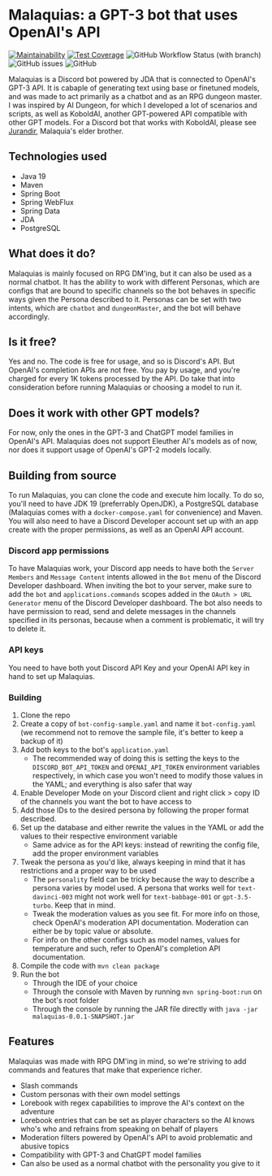 # Malaquias: a GPT-3 bot that uses OpenAI's API
[![Maintainability](https://api.codeclimate.com/v1/badges/9c5b99e778dc1b68830a/maintainability)](https://codeclimate.com/github/thaalesalves/malaquias/maintainability) [![Test Coverage](https://api.codeclimate.com/v1/badges/9c5b99e778dc1b68830a/test_coverage)](https://codeclimate.com/github/thaalesalves/malaquias/test_coverage) ![GitHub Workflow Status (with branch)](https://img.shields.io/github/actions/workflow/status/thaalesalves/malaquias/maven-workflow.yaml?branch=master) ![GitHub issues](https://img.shields.io/github/issues/thaalesalves/malaquias) ![GitHub](https://img.shields.io/github/license/thaalesalves/malaquias)

Malaquias is a Discord bot powered by JDA that is connected to OpenAI's GPT-3 API. It is cabaple of generating text using base or finetuned models, and was made to act primarily as a chatbot and as an RPG dungeon master. I was inspired by AI Dungeon, for which I developed a lot of scenarios and scripts, as well as KoboldAI, another GPT-powered API compatible with other GPT models. For a Discord bot that works with KoboldAI, please see [Jurandir](https://github.com/thaalesalves/jurandir.git), Malaquia's elder brother.

## Technologies used
* Java 19
* Maven
* Spring Boot
* Spring WebFlux
* Spring Data
* JDA
* PostgreSQL

## What does it do?
Malaquias is mainly focused on RPG DM'ing, but it can also be used as a normal chatbot. It has the ability to work with different Personas, which are configs that are bound to specific channels so the bot behaves in specific ways given the Persona described to it. Personas can be set with two intents, which are `chatbot` and `dungeonMaster`, and the bot will behave accordingly.

## Is it free?
Yes and no. The code is free for usage, and so is Discord's API. But OpenAI's completion APIs are not free. You pay by usage, and you're charged for every 1K tokens processed by the API. Do take that into consideration before running Malaquias or choosing a model to run it.

## Does it work with other GPT models?
For now, only the ones in the GPT-3 and ChatGPT model families in OpenAI's API. Malaquias does not support Eleuther AI's models as of now, nor does it support usage of OpenAI's GPT-2 models locally.

## Building from source
To run Malaquias, you can clone the code and execute him locally. To do so, you'll need to have JDK 19 (preferrably OpenJDK), a PostgreSQL database (Malaquias comes with a `docker-compose.yaml` for convenience) and Maven. You will also need to have a Discord Developer account set up with an app create with the proper permissions, as well as an OpenAI API account.

### Discord app permissions
To have Malaquias work, your Discord app needs to have both the `Server Members` and `Message Content` intents allowed in the `Bot` menu of the Discord Developer dashboard. When inviting the bot to your server, make sure to add the `bot` and `applications.commands` scopes added in the `OAuth > URL Generator` menu of the Discord Developer dashboard. The bot also needs to have permission to read, send and delete messages in the channels specified in its personas, because when a comment is problematic, it will try to delete it.

### API keys
You need to have both yout Discord API Key and your OpenAI API key in hand to set up Malaquias.

### Building
1. Clone the repo
2. Create a copy of `bot-config-sample.yaml` and name it `bot-config.yaml` (we recommend not to remove the sample file, it's better to keep a backup of it)
3. Add both keys to the bot's `application.yaml`
    - The recommended way of doing this is setting the keys to the `DISCORD_BOT_API_TOKEN` and `OPENAI_API_TOKEN` environment variables respectively, in which case you won't need to modify those values in the YAML; and everything is also safer that way
4. Enable Developer Mode on your Discord client and right click > copy ID of the channels you want the bot to have access to
5. Add those IDs to the desired persona by following the proper format described.
6. Set up the database and either rewrite the values in the YAML or add the values to their respective environment variable
    - Same advice as for the API keys: instead of rewriting the config file, add the proper environment variables
7. Tweak the persona as you'd like, always keeping in mind that it has restrictions and a proper way to be used
    - The `personality` field can be tricky because the way to describe a persona varies by model used. A persona that works well for `text-davinci-003` might not work well for `text-babbage-001` or `gpt-3.5-turbo`. Keep that in mind.
    - Tweak the moderation values as you see fit. For more info on those, check OpenAI's moderation API documentation. Moderation can either be by topic value or absolute.
    - For info on the other configs such as model names, values for temperature and such, refer to OpenAI's completion API documentation.
8. Compile the code with `mvn clean package`
9. Run the bot
    - Through the IDE of your choice
    - Through the console with Maven by running `mvn spring-boot:run` on the bot's root folder
    - Through the console by running the JAR file directly with `java -jar malaquias-0.0.1-SNAPSHOT.jar`

## Features
Malaquias was made with RPG DM'ing in mind, so we're striving to add commands and features that make that experience richer.

* Slash commands
* Custom personas with their own model settings
* Lorebook with regex capabilities to improve the AI's context on the adventure
* Lorebook entries that can be set as player characters so the AI knows who's who and refrains from speaking on behalf of players
* Moderation filters powered by OpenAI's API to avoid problematic and abusive topics
* Compatibility with GPT-3 and ChatGPT model families
* Can also be used as a normal chatbot with the personality you give to it
